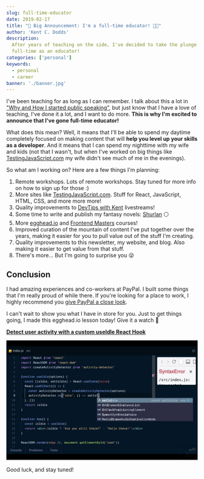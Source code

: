 ```yaml
---
slug: full-time-educator
date: 2019-02-17
title: "🚨 Big Announcement: I'm a full-time educator! 👨‍🏫"
author: 'Kent C. Dodds'
description:
  After years of teaching on the side, I've decided to take the plunge and go
  full-time as an educator!
categories: ['personal']
keywords:
  - personal
  - career
banner: './banner.jpg'
---
```


I've been teaching for as long as I can remember. I talk about this a lot in
["Why and How I started public speaking"](/blog/why-and-how-i-started-public-speaking),
but just know that I have a love of teaching, I've done it a lot, and I want to
do more. **This is why I'm excited to announce that I've gone full-time
educator!**

What does this mean? Well, it means that I'll be able to spend my daytime
completely focused on making content that will **help you level up your skills
as a developer**. And it means that I can spend my nighttime with my wife and
kids (not that I wasn't, but when I've worked on big things like
[TestingJavaScript.com](https://testingjavascript.com) my wife didn't see much
of me in the evenings).

So what am I working on? Here are a few things I'm planning:

1. Remote workshops. Lots of remote workshops. Stay tuned for more info on how
   to sign up for those :)
2. More sites like [TestingJavaScript.com](https://testingjavascript.com). Stuff
   for React, JavaScript, HTML, CSS, and more more more!
3. Quality improvements to [DevTips with Kent](https://kcd.im/devtips)
   livestreams!
4. Some time to write and publish my fantasy novels:
   [Shurlan](https://kcd.im/shurlan) ⚪
5. More [egghead.io](https://kcd.im/egghead) and
   [Frontend Masters](https://kcd.im/fem) courses!
6. Improved curation of the mountain of content I've put together over the
   years, making it easier for you to pull value out of the stuff I'm creating.
7. Quality improvements to this newsletter, my website, and blog. Also making it
   easier to get value from that stuff.
8. There's more... But I'm going to surprise you 😜

## Conclusion

I had amazing experiences and co-workers at PayPal. I built some things that I'm
really proud of while there. If you're looking for a place to work, I highly
recommend you [give PayPal a close look](http://paypal.jobs).

I can't wait to show you what I have in store for you. Just to get things going,
I made this egghead.io lesson today! Give it a watch 💯

[**Detect user activity with a custom useIdle React Hook**](https://egghead.io/lessons/react-detect-user-activity-with-a-custom-useidle-react-hook?pl=react-hooks-and-suspense-650307f2)

![useIdle egghead lesson screenshot](./use-idle.png)

Good luck, and stay tuned!
